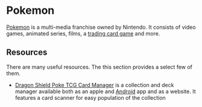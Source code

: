 # Pokemon

[Pokemon](https://www.pokemon.com/) is a multi-media franchise owned by Nintendo.
It consists of video games, animated series, films, a
[trading card game](/wiki/game/trading_card_game.md) and more.

## Resources

There are many useful resources.
The this section provides a select few of them.

- [Dragon Shield Poke TCG Card Manager](https://poketcg.dragonshield.com/) is a collection and deck
  manager available both as an apple and [Android](/wiki/android.md) app and as a website.
  It features a card scanner for easy population of the collection
